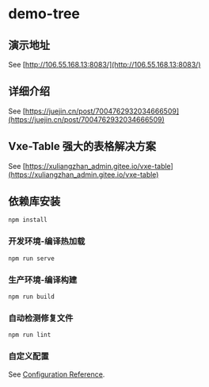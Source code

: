 # demo-tree

## 演示地址
See [http://106.55.168.13:8083/](http://106.55.168.13:8083/)

## 详细介绍
See [https://juejin.cn/post/7004762932034666509](https://juejin.cn/post/7004762932034666509)

## Vxe-Table 强大的表格解决方案
See [https://xuliangzhan_admin.gitee.io/vxe-table](https://xuliangzhan_admin.gitee.io/vxe-table)

## 依赖库安装
```
npm install
```

### 开发环境-编译热加载
```
npm run serve
```

### 生产环境-编译构建
```
npm run build
```

### 自动检测修复文件
```
npm run lint
```

### 自定义配置
See [Configuration Reference](https://cli.vuejs.org/config/).
